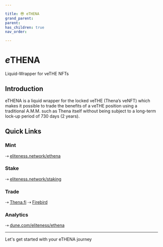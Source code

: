 ```yaml
---

title: 😎 eTHENA
grand_parent:
parent:
has_children: true
nav_order:

---
```


# ***e***THENA
Liquid-Wrapper for veTHE NFTs

## Introduction
eTHENA is a liquid wrapper for the locked veTHE (Thena’s veNFT) which makes it possible to trade the benefits of a veTHE position using a traditional A.M.M. such as Thena itself without being subject to a long-term lock-up period of 730 days (2 years).

## Quick Links

### Mint
⇢ [eliteness.network/ethena](https://eliteness.network/ethena)

### Stake
⇢ [eliteness.network/staking](https://eliteness.network/staking)

### Trade
⇢ [Thena.fi](https://thena.fi/swap)
⇢ [Firebird](https://app.firebird.finance/swap)

### Analytics
⇢ [dune.com/eliteness/ethena](https://dune.com/eliteness/ethena)

----

Let's get started with your eTHENA journey